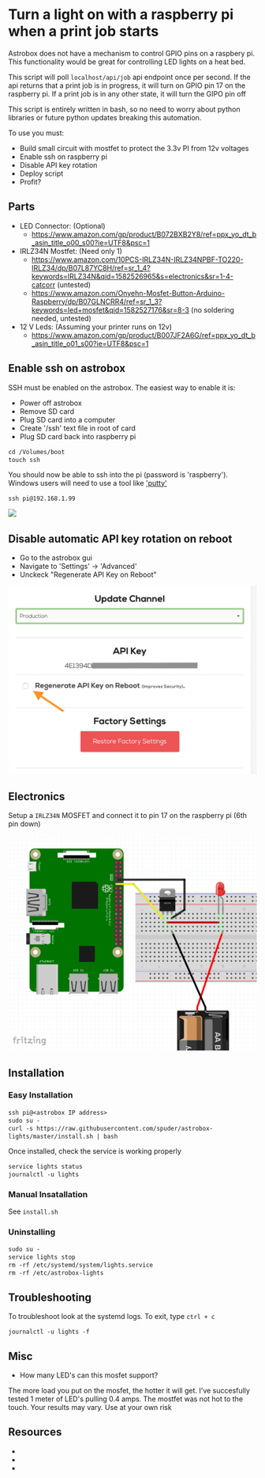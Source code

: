 # Turn a light on with a raspberry pi when a print job starts

Astrobox does not have a mechanism to control GPIO pins on a raspbery pi. 
This functionality would be great for controlling LED lights on a heat bed. 

This script will poll `localhost/api/job` api endpoint once per second.
If the api returns that a print job is in progress, it will turn on GPIO pin 17
on the raspberry pi. If a print job is in any other state, it will turn the GIPO pin off

This script is entirely written in bash, so no need to worry about python libraries or
future python updates breaking this automation.

To use you must:

- Build small circuit with mostfet to protect the 3.3v PI from 12v voltages  
- Enable ssh on raspberry pi  
- Disable API key rotation  
- Deploy script  
- Profit? 

## Parts

- LED Connector: (Optional)  
  - https://www.amazon.com/gp/product/B072BXB2Y8/ref=ppx_yo_dt_b_asin_title_o00_s00?ie=UTF8&psc=1
- IRLZ34N Mostfet: (Need only 1)  
  - https://www.amazon.com/10PCS-IRLZ34N-IRLZ34NPBF-TO220-IRLZ34/dp/B07L87YC8H/ref=sr_1_4?keywords=IRLZ34N&qid=1582526965&s=electronics&sr=1-4-catcorr (untested)
  - https://www.amazon.com/Onyehn-Mosfet-Button-Arduino-Raspberry/dp/B07GLNCRR4/ref=sr_1_3?keywords=led+mosfet&qid=1582527176&sr=8-3 (no soldering needed, untested)
- 12 V Leds: (Assuming your printer runs on 12v)  
  - https://www.amazon.com/gp/product/B007JF2A6G/ref=ppx_yo_dt_b_asin_title_o01_s00?ie=UTF8&psc=1

## Enable ssh on astrobox

SSH must be enabled on the astrobox. The easiest way to enable it is:

- Power off astrobox
- Remove SD card
- Plug SD card into a computer
- Create '/ssh' text file in root of card
- Plug SD card back into raspberry pi

```
cd /Volumes/boot
touch ssh
```

You should now be able to ssh into the pi (password is 'raspberry'). 
Windows users will need to use a tool like ['putty'](https://www.putty.org/)

```
ssh pi@192.168.1.99
```

![](https://astroprint.zendesk.com/hc/en-us/articles/360000306923-How-can-I-enable-SSH-in-my-AstroBox-)


## Disable automatic API key rotation on reboot

- Go to the astrobox gui
- Navigate to 'Settings' -> 'Advanced'
- Unckeck "Regenerate API Key on Reboot"

![](./images/regenerate_key.png)

## Electronics

Setup a `IRLZ34N` MOSFET and connect it to pin 17 on the raspberry pi (6th pin down)

![](./images/led_wiring.png)

## Installation

### Easy Installation

```
ssh pi@<astrobox IP address>
sudo su -
curl -s https://raw.githubusercontent.com/spuder/astrobox-lights/master/install.sh | bash
```

Once installed, check the service is working properly

```
service lights status
journalctl -u lights
```

### Manual Insatallation

See `install.sh`


### Uninstalling

```
sudo su -
service lights stop
rm -rf /etc/systemd/system/lights.service
rm -rf /etc/astrobox-lights
```

## Troubleshooting

To troubleshoot look at the systemd logs.
To exit, type `ctrl + c`

```
journalctl -u lights -f
```

## Misc

- How many LED's can this mosfet support? 

The more load you put on the mosfet, the hotter it will get. I've succesfully tested 1 meter of LED's pulling 0.4 amps. The mostfet was not hot to the touch. 
Your results may vary. Use at your own risk

## Resources

- [](https://dordnung.de/raspberrypi-ledstrip/)  
- [](https://raspberrypi-aa.github.io/session2/bash.html)  
- [](https://medium.com/coinmonks/controlling-raspberry-pi-gpio-pins-from-bash-scripts-traffic-lights-7ea0057c6a90)  
